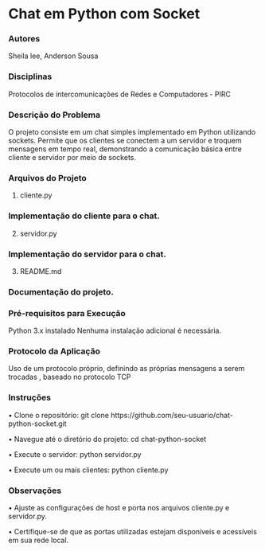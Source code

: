 ### <h1>Chat em Python com Socket</h1>
### Autores
Sheila lee, Anderson Sousa
### Disciplinas
Protocolos de intercomunicações de Redes e Computadores - PIRC
### Descrição do Problema
O projeto consiste em um chat simples implementado em Python utilizando sockets. Permite que os clientes se conectem a um servidor e troquem mensagens em tempo real, demonstrando a comunicação básica entre cliente e servidor por meio de sockets.

### Arquivos do Projeto
1. cliente.py
###  Implementação do cliente para o chat.
2. servidor.py
### Implementação do servidor para o chat.
3. README.md
### Documentação do projeto.
### Pré-requisitos para Execução
Python 3.x instalado
Nenhuma instalação adicional é necessária.
### Protocolo da Aplicação
Uso de um protocolo próprio, definindo as próprias mensagens a serem trocadas , baseado no protocolo TCP
### Instruções
<p>• Clone o repositório: git clone https://github.com/seu-usuario/chat-python-socket.git</p>
<p>• Navegue até o diretório do projeto: cd chat-python-socket</p>
<p>• Execute o servidor: python servidor.py</p>
<p>• Execute um ou mais clientes: python cliente.py</p>

### Observações

<p>• Ajuste as configurações de host e porta nos arquivos cliente.py e servidor.py. </p>
<p>• Certifique-se de que as portas utilizadas estejam disponíveis e acessíveis em sua rede local. </p>




